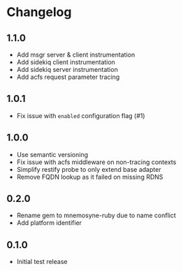 # Changelog

## 1.1.0

* Add msgr server & client instrumentation
* Add sidekiq client instrumentation
* Add sidekiq server instrumentation
* Add acfs request parameter tracing

## 1.0.1

* Fix issue with `enabled` configuration flag (#1)

## 1.0.0

* Use semantic versioning
* Fix issue with acfs middleware on non-tracing contexts
* Simplify restify probe to only extend base adapter
* Remove FQDN lookup as it failed on missing RDNS

## 0.2.0

* Rename gem to mnemosyne-ruby due to name conflict
* Add platform identifier

## 0.1.0

* Initial test release
